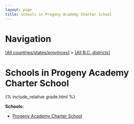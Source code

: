 ```yaml
---
layout: page
title: Schools in Progeny Academy Charter School
---
```

# Navigation

[[All countries/states/provinces]](../..) > [[All B.C. districts]](..)

# Schools in Progeny Academy Charter School

{% include_relative grade.html %}

**Schools:**

- [Progeny Academy Charter School](Progeny_Academy_Charter_School.md)
